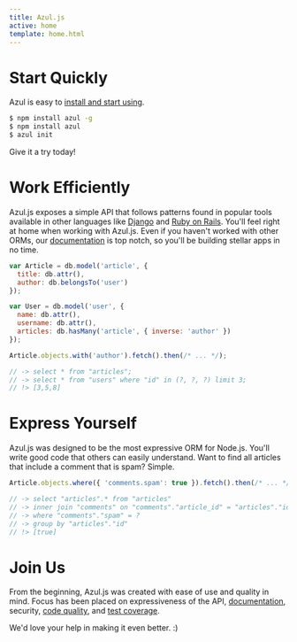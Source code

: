 ```yaml
---
title: Azul.js
active: home
template: home.html
---
```


<h1 id="overview"></h1>

# Start Quickly

Azul is easy to [install and start using][azul-getting-started].

```bash
$ npm install azul -g
$ npm install azul
$ azul init
```

Give it a try today!

# Work Efficiently

Azul.js exposes a simple API that follows patterns found in popular tools
available in other languages like [Django][django] and [Ruby on Rails][rails].
You'll feel right at home when working with Azul.js. Even if you haven't worked
with other ORMs, our [documentation][azul-getting-started] is top notch, so
you'll be building stellar apps in no time.

```js
var Article = db.model('article', {
  title: db.attr(),
  author: db.belongsTo('user')
});

var User = db.model('user', {
  name: db.attr(),
  username: db.attr(),
  articles: db.hasMany('article', { inverse: 'author' })
});

Article.objects.with('author').fetch().then(/* ... */);

// -> select * from "articles";
// -> select * from "users" where "id" in (?, ?, ?) limit 3;
// !> [3,5,8]
```

# Express Yourself

Azul.js was designed to be the most expressive ORM for Node.js. You'll write
good code that others can easily understand. Want to find all articles that
include a comment that is spam? Simple.

```js
Article.objects.where({ 'comments.spam': true }).fetch().then(/* ... */);

// -> select "articles".* from "articles"
// -> inner join "comments" on "comments"."article_id" = "articles"."id"
// -> where "comments"."spam" = ?
// -> group by "articles"."id"
// !> [true]
```

# Join Us

From the beginning, Azul.js was created with ease of use and quality in mind.
Focus has been placed on expressiveness of the API,
[documentation][azul-api-docs], security, [code quality][azul-codeclimate], and
[test coverage][azul-coveralls].

We'd love your help in making it even better. :)


[django]: https://djangoproject.com/
[rails]: http://rubyonrails.org/
[azul-getting-started]: /getting-started/
[azul-codeclimate]: https://codeclimate.com/github/wbyoung/azul
[azul-coveralls]: https://coveralls.io/r/wbyoung/azul
[azul-api-docs]: https://github.com/wbyoung/azul#documentation
